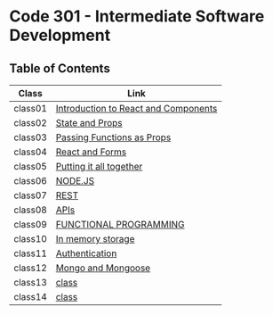 # Code 301 - Intermediate Software Development

## Table of Contents

| Class  | Link                                                            |
|-----------| ----------------------------------------------------------------|
|class01 |[Introduction to React and Components](https://enasbatayneh.github.io/Reading-notes/301/class01)|
|class02 |[State and Props](https://enasbatayneh.github.io/Reading-notes/301/class02)|
|class03 |[Passing Functions as Props](https://enasbatayneh.github.io/Reading-notes/301/class03)|
|class04 |[React and Forms](https://enasbatayneh.github.io/Reading-notes/301/class04)|
|class05 |[Putting it all together](https://enasbatayneh.github.io/Reading-notes/301/class05)|
|class06 |[NODE.JS](https://enasbatayneh.github.io/Reading-notes/301/class06)|
|class07 |[REST](https://enasbatayneh.github.io/Reading-notes/301/class07)|
|class08 |[APIs](https://enasbatayneh.github.io/Reading-notes/301/class08)|
|class09 |[FUNCTIONAL PROGRAMMING](https://enasbatayneh.github.io/Reading-notes/301/class09)|
|class10 |[In memory storage](https://enasbatayneh.github.io/Reading-notes/301/class010)|
|class11 |[Authentication](https://enasbatayneh.github.io/Reading-notes/301/class11)|
|class12 |[Mongo and Mongoose](https://enasbatayneh.github.io/Reading-notes/301/class12)|
|class13 |[class](https://enasbatayneh.github.io/Reading-notes/301/class13)|
|class14 |[class](https://enasbatayneh.github.io/Reading-notes/301/class14)|
